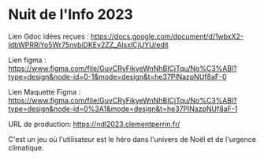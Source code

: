 # Nuit de l'Info 2023

Lien Gdoc idées reçues : https://docs.google.com/document/d/1wbxX2-IdbWPRRiYo5Wr75nvbiDKEy2ZZ_AIsxlCjUYU/edit

Lien figma : https://www.figma.com/file/GuvCRyFikyeWnNhBICjTqu/No%C3%ABl?type=design&node-id=0-1&mode=design&t=he37PlNazpNUf8aF-0

Lien Maquette Figma : https://www.figma.com/file/GuvCRyFikyeWnNhBICjTqu/No%C3%ABl?type=design&node-id=0%3A1&mode=design&t=he37PlNazpNUf8aF-1

URL de production: https://ndl2023.clementperrin.fr/

C'est un jeu où l'utilisateur est le héro dans l'univers de Noël et de l'urgence climatique.
